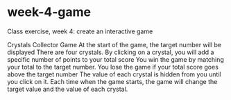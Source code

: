 # week-4-game
Class exercise, week 4: create an interactive game 
 
Crystals Collector Game
      At the start of the game, the target number will be displayed
      There are four crystals. By clicking on a crystal, you will add a specific number of points to your total score
      You win the game by matching your total to the target number. You lose the game if your total score goes above the target number
      The value of each crystal is hidden from you until you click on it.
      Each time when the game starts, the game will change the target value and the value of each crystal.
